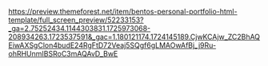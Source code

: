 https://preview.themeforest.net/item/bentos-personal-portfolio-html-template/full_screen_preview/52233153?_ga=2.75252434.1144303831.1725973068-208934263.1723537591&_gac=1.180121174.1724145189.CjwKCAjw_ZC2BhAQEiwAXSgClon4budE24RgFtD72Veaj5SQgf6gLMAOwAfBj_j9Ru-ohRHUnmIBSRoC3mAQAvD_BwE
